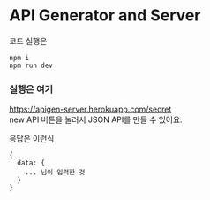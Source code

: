 # API Generator and Server

코드 실행은
```
npm i
npm run dev
```

### 실행은 여기
<https://apigen-server.herokuapp.com/secret>   
new API 버튼을 눌러서 JSON API를 만들 수 있어요.   
   
응답은 이런식

```
{
  data: { 
    ... 님이 입력한 것 
  }
}
```
